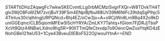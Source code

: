 $START$tiDHzZAqwgFc7wkwSKECvmtLLg0rbMCMziSvgrFXQr+W8TDvkTH4Tglx3WjO8FoWZM7zvrjBuY39FSm4ENpIBjfbul68UV39M6NIFc29tdqSgPlhjc54TInlus30r/qIhIngjURPQNcd+Bhj4EZ/oCw3jo+A+o9CjiWn8Lm9Bq4X2o9kDuniGGEqmclCLB5qiomMFEw5l5cHYRYA/ZmLKY7Tahtq+fGIom7FjDRJjTbsPXcVt9Qtz44NBwLXdno9hg5R+90IITTmQfeCtxvdp7o9OencQwZosYtqKD4zENohGBe121teU53+1Cye43BveuDIEBoF522Oj/wouIYtnA==$END$